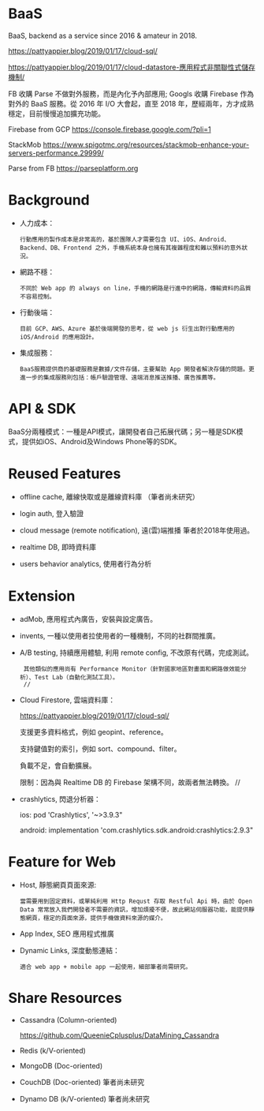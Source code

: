 # BaaS

BaaS, backend as a service since 2016 &amp; amateur in 2018.

https://pattyappier.blog/2019/01/17/cloud-sql/

https://pattyappier.blog/2019/01/17/cloud-datastore-應用程式非關聯性式儲存機制/

FB 收購 Parse 不做對外服務，而是內化予內部應用; Googls 收購 Firebase 作為對外的 BaaS 服務。從 2016 年 I/O 大會起，直至 2018 年，歷經兩年，方才成熟穩定，目前慢慢追加擴充功能。

Firebase from GCP https://console.firebase.google.com/?pli=1 

StackMob https://www.spigotmc.org/resources/stackmob-enhance-your-servers-performance.29999/

Parse from FB https://parseplatform.org 

# Background

* 人力成本：

      行動應用的製作成本是非常高的，基於團隊人才需要包含 UI、iOS、Android、Backend、DB、Frontend 之外，手機系統本身也擁有其複雜程度和難以預料的意外狀況。

* 網路不穩：

      不同於 Web app 的 always on line，手機的網路是行進中的網路，傳輸資料的品質不容易控制。

* 行動後端：

      目前 GCP、AWS、Azure 基於後端開發的思考，從 web js 衍生出對行動應用的 iOS/Android 的應用設計。

* 集成服務：

      BaaS服務提供商的基礎服務是數據/文件存儲，主要幫助 App 開發者解決存儲的問題。更進一步的集成服務則包括：帳戶驗證管理、遠端消息推送推播、廣告推薦等。

# API & SDK

BaaS分兩種模式：一種是API模式，讓開發者自己拓展代碼；另一種是SDK模式，提供如iOS、Android及Windows Phone等的SDK。

# Reused Features

* offline cache, 離線快取或是離線資料庫 （筆者尚未研究）

* login auth, 登入驗證

* cloud message (remote notification), 遠(雲)端推播
  筆者於2018年使用過。

* realtime DB, 即時資料庫 

* users behavior analytics, 使用者行為分析


# Extension

* adMob, 應用程式內廣告，安裝與設定廣告。

* invents, 一種以使用者拉使用者的一種機制，不同的社群間推廣。

* A/B testing, 持續應用體驗, 利用 remote config, 不改原有代碼，完成測試。

       其他類似的應用尚有 Performance Monitor（針對國家地區對畫面和網路做效能分析）、Test Lab（自動化測試工具）。
       //

* Cloud Firestore, 雲端資料庫：

   https://pattyappier.blog/2019/01/17/cloud-sql/

    支援更多資料格式，例如 geopint、reference。
 
    支持鍵值對的索引，例如 sort、compound、filter。
 
    負載不足，會自動擴展。
  
    限制：因為與 Realtime DB 的 Firebase 架構不同，故兩者無法轉換。
     //

* crashlytics, 閃退分析器：

  ios: pod 'Crashlytics', '~>3.9.3"

  android: implementation 'com.crashlytics.sdk.android:crashlytics:2.9.3"
    
# Feature for Web 

* Host, 靜態網頁頁面來源:

      當需要用到固定資料，或單純利用 Http Requst 存取 Restful Api 時，由於 Open Data 常常放入我們開發者不需要的資訊，增加煩擾不便，故此網站伺服器功能，能提供靜態網頁，穩定的頁面來源，提供手機做資料來源的媒介。

* App Index, SEO 應用程式推廣

* Dynamic Links, 深度動態連結：

      適合 web app + mobile app 一起使用，細部筆者尚需研究。

# Share Resources 

 * Cassandra (Column-oriented)
 
   https://github.com/QueenieCplusplus/DataMining_Cassandra
 
 * Redis (k/V-oriented)

 * MongoDB (Doc-oriented)
 
 * CouchDB (Doc-oriented) 筆者尚未研究
 
 * Dynamo DB (k/V-oriented) 筆者尚未研究





